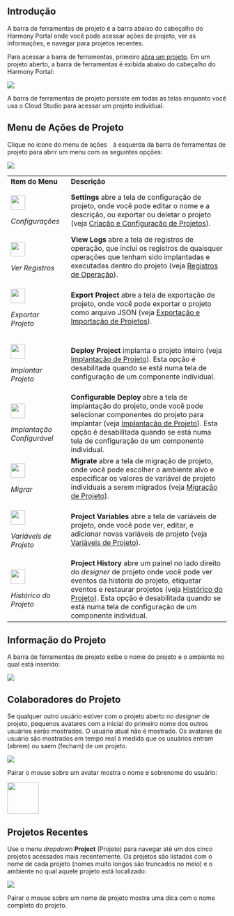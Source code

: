 [//]: # (Barra de Ferramentas de Projeto)
[//]: # (This is a translation of Version 9, published on October 20, 2021.)

## Introdução

A barra de ferramentas de projeto é a barra abaixo do cabeçalho do
Harmony Portal onde você pode acessar ações de projeto, ver as
informações, e navegar para projetos recentes.

Para acessar a barra de ferramentas, primeiro [abra um projeto](https://success.jitterbit.com/display/CS/Project+Creation+and+Configuration?showLanguage=pt_BR). Em
um projeto aberto, a barra de ferramentas é exibida abaixo do cabeçalho
do Harmony Portal:

<span class="confluence-embedded-file-wrapper"><img
src="https://docs-source.jitterbit.com/cs/project-toolbar/project-toolbar_annotated.png"
class="confluence-embedded-image confluence-external-resource"
data-image-src="https://docs-source.jitterbit.com/cs/project-toolbar/project-toolbar_annotated.png" /></span>

A barra de ferramentas de projeto persiste em todas as telas enquanto
você usa o Cloud Studio para acessar um projeto individual.


## <span id="ProjectToolbar-project-actions-menu" class="confluence-anchor-link conf-macro output-inline" hasbody="false" macro-name="anchor"> </span>Menu de Ações de Projeto

Clique no ícone do menu de ações
<span
class="confluence-embedded-file-wrapper confluence-embedded-manual-size"><img
src="https://docs-source.jitterbit.com/common/icons/actions-menu_20.png"
class="confluence-embedded-image confluence-external-resource"
data-image-src="https://docs-source.jitterbit.com/common/icons/actions-menu_20.png"
height="6" /></span> à esquerda da
barra de ferramentas de projeto para abrir um menu com as seguintes
opções:

<span class="confluence-embedded-file-wrapper"><img
src="https://docs-source.jitterbit.com/cs/project-toolbar/actions-menu_no-selections.png"
class="confluence-embedded-image confluence-external-resource"
data-image-src="https://docs-source.jitterbit.com/cs/project-toolbar/actions-menu_no-selections.png" /></span>

<div class="table-wrap">

<table class="confluenceTable">
<tbody>
<tr class="header header">
<td class="highlight-grey confluenceTd"
data-highlight-colour="grey"><strong>Item do Menu</strong></td>
<td class="highlight-grey confluenceTd"
data-highlight-colour="grey"><strong>Descrição</strong></td>
</tr>
<tr class="odd odd">
<td class="confluenceTd"><div class="content-wrapper">
<p><span
class="confluence-embedded-file-wrapper confluence-embedded-manual-size"><img
src="https://docs-source.jitterbit.com/cs/menu-items/settings_2.png"
class="confluence-embedded-image confluence-external-resource"
data-image-src="https://docs-source.jitterbit.com/cs/menu-items/settings_2.png"
height="33" /></span></p>
<p><em>Configurações</em></p>
</div></td>
<td class="confluenceTd"><strong>Settings</strong> abre a tela de configuração de projeto,
onde você pode editar o nome e a descrição, ou exportar ou deletar o
projeto (veja <a
href="https://success.jitterbit.com/display/CS/Project+Creation+and+Configuration">Criação e Configuração de Projetos</a>).</td>
</tr>
<tr class="header header">
<td class="confluenceTd"><div class="content-wrapper">
<p><span
class="confluence-embedded-file-wrapper confluence-embedded-manual-size"><img
src="https://docs-source.jitterbit.com/cs/menu-items/view-logs_2.png"
class="confluence-embedded-image confluence-external-resource"
data-image-src="https://docs-source.jitterbit.com/cs/menu-items/view-logs_2.png"
height="33" /></span></p>
<p><em>Ver Registros</em></p>
</div></td>
<td class="confluenceTd"><strong>View Logs</strong> abre a tela de registros de operação, que
inclui os registros de quaisquer operações que tenham sido implantadas e
executadas dentro do projeto (veja <a
href="https://success.jitterbit.com/display/CS/Operation+Logs">Registros de Operação</a>).</td>
</tr>
<tr class="odd odd">
<td class="confluenceTd"><div class="content-wrapper">
<p><span
class="confluence-embedded-file-wrapper confluence-embedded-manual-size"><img
src="https://docs-source.jitterbit.com/cs/menu-items/export-project.png"
class="confluence-embedded-image confluence-external-resource"
data-image-src="https://docs-source.jitterbit.com/cs/menu-items/export-project.png"
height="33" /></span></p>
<p><em>Exportar Projeto</em></p>
</div></td>
<td class="confluenceTd"><strong>Export Project</strong> abre a tela de exportação de
projeto, onde você pode exportar o projeto como arquivo JSON (veja
  <a
  href="https://success.jitterbit.com/display/CS/Project+Exports+and+Imports">Exportação e Importação de Projetos</a>).</td>
</tr>
<tr class="header header">
<td class="confluenceTd"><div class="content-wrapper">
<p><span
class="confluence-embedded-file-wrapper confluence-embedded-manual-size"><img
src="https://docs-source.jitterbit.com/cs/menu-items/deploy-project.png"
class="confluence-embedded-image confluence-external-resource"
data-image-src="https://docs-source.jitterbit.com/cs/menu-items/deploy-project.png"
height="33" /></span></p>
<p><em>Implantar Projeto</em></p>
</div></td>
<td class="confluenceTd"><strong>Deploy Project</strong> implanta o projeto inteiro (veja
<a href="https://success.jitterbit.com/display/CS/Project+Deployment">Implantação de Projeto</a>). Esta opção é desabilitada quando se está
numa tela de configuração de um componente individual.</td>
</tr>
<tr class="odd odd">
<td class="confluenceTd"><div class="content-wrapper">
<p><span
class="confluence-embedded-file-wrapper confluence-embedded-manual-size"><img
src="https://docs-source.jitterbit.com/cs/menu-items/configurable-deploy_2.png"
class="confluence-embedded-image confluence-external-resource"
data-image-src="https://docs-source.jitterbit.com/cs/menu-items/configurable-deploy_2.png"
height="33" /></span></p>
<p><em>Implantação Configurável</em></p>
</div></td>
<td class="confluenceTd"><strong>Configurable Deploy</strong> abre a tela de implantação do
projeto, onde você pode selecionar componentes do projeto para implantar
(veja <a href="https://success.jitterbit.com/display/CS/Project+Deployment">Implantação de Projeto</a>). Esta opção é desabilitada quando
se está numa tela de configuração de um componente individual.</td>
</tr>
<tr class="header header">
<td class="confluenceTd"><div class="content-wrapper">
<p><span
class="confluence-embedded-file-wrapper confluence-embedded-manual-size"><img
src="https://docs-source.jitterbit.com/cs/menu-items/migrate_2.png"
class="confluence-embedded-image confluence-external-resource"
data-image-src="https://docs-source.jitterbit.com/cs/menu-items/migrate_2.png"
height="33" /></span></p>
<p><em>Migrar</em></p>
</div></td>
<td class="confluenceTd"><strong>Migrate</strong> abre a tela de migração de projeto, onde
você pode escolher o ambiente alvo e especificar os valores de variável
de projeto individuais a serem migrados (veja <a
href="https://success.jitterbit.com/display/CS/Project+Migration">Migração de
Projeto</a>).</td>
</tr>
<tr class="odd odd">
<td class="confluenceTd"><div class="content-wrapper">
<p><span
class="confluence-embedded-file-wrapper confluence-embedded-manual-size"><img
src="https://docs-source.jitterbit.com/cs/menu-items/project-variables.png"
class="confluence-embedded-image confluence-external-resource"
data-image-src="https://docs-source.jitterbit.com/cs/menu-items/project-variables.png"
height="33" /></span></p>
<p><em>Variáveis de Projeto</em></p>
</div></td>
<td class="confluenceTd"><strong>Project Variables</strong> abre a tela de variáveis de
projeto, onde você pode ver, editar, e adicionar novas variáveis de
projeto (veja <a href="https://success.jitterbit.com/display/CS/Project+Variables">Variáveis de Projeto</a>).</td>
</tr>
<tr class="header header">
<td class="confluenceTd"><div class="content-wrapper">
<p><span
class="confluence-embedded-file-wrapper confluence-embedded-manual-size"><img
src="https://docs-source.jitterbit.com/cs/menu-items/project-history_2.png"
class="confluence-embedded-image confluence-external-resource"
data-image-src="https://docs-source.jitterbit.com/cs/menu-items/project-history_2.png"
height="33" /></span></p>
<p><em>Histórico do Projeto</em></p>
</div></td>
<td class="confluenceTd"><strong>Project History</strong> abre um painel no lado direito do
<em>designer</em> de projeto onde você pode ver eventos da história do
projeto, etiquetar eventos e restaurar projetos (veja <a
href="https://success.jitterbit.com/display/CS/Project+History">Histórico do
Projeto</a>). Esta opção é desabilitada quando se está numa tela de
configuração de um componente individual.</td>
</tr>
</tbody>
</table>

</div>


## Informação do Projeto

A barra de ferramentas de projeto exibe o nome do projeto e o ambiente
no qual está inserido:

<span class="confluence-embedded-file-wrapper"><img
src="https://docs-source.jitterbit.com/cs/project-toolbar/project-toolbar.png"
class="confluence-embedded-image confluence-external-resource"
data-image-src="https://docs-source.jitterbit.com/cs/project-toolbar/project-toolbar.png" /></span>


## Colaboradores do Projeto

Se qualquer outro usuário estiver com o projeto aberto no *designer* de
projeto, pequenos avatares com a inicial do primeiro nome dos outros
usuários serão mostrados. O usuário atual não é mostrado. Os avatares de
usuário são mostrados em tempo real à medida que os usuários entram
(abrem) ou saem (fecham) de um projeto.

<span class="confluence-embedded-file-wrapper"><img
src="https://docs-source.jitterbit.com/cs/project-toolbar/project-toolbar_avatars.png"
class="confluence-embedded-image confluence-external-resource"
data-image-src="https://docs-source.jitterbit.com/cs/project-toolbar/project-toolbar_avatars.png" /></span>

Pairar o mouse sobre um avatar mostra o nome e sobrenome do usuário:

<span
class="confluence-embedded-file-wrapper confluence-embedded-manual-size"><img
src="https://docs-source.jitterbit.com/cs/project-toolbar/project-toolbar_avatar_hover.png"
class="confluence-embedded-image confluence-external-resource"
data-image-src="https://docs-source.jitterbit.com/cs/project-toolbar/project-toolbar_avatar_hover.png"
height="72" /></span>


## Projetos Recentes

Use o menu *dropdown* **Project** (Projeto) para navegar até um dos
cinco projetos acessados mais recentemente. Os projetos são listados com
o nome de cada projeto (nomes muito longos são truncados no meio) e o
ambiente no qual aquele projeto está localizado:

<span class="confluence-embedded-file-wrapper"><img
src="https://docs-source.jitterbit.com/cs/project-toolbar/recent-projects.png"
class="confluence-embedded-image confluence-external-resource"
data-image-src="https://docs-source.jitterbit.com/cs/project-toolbar/recent-projects.png" /></span>

Pairar o mouse sobre um nome de projeto mostra uma dica com o nome
completo do projeto.
